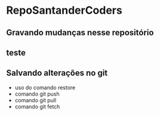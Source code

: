 # RepoSantanderCoders

## Gravando mudanças nesse repositório

## teste

## Salvando alterações no git 

* uso do comando restore
* comando git push
* comando git pull
* comando git fetch
